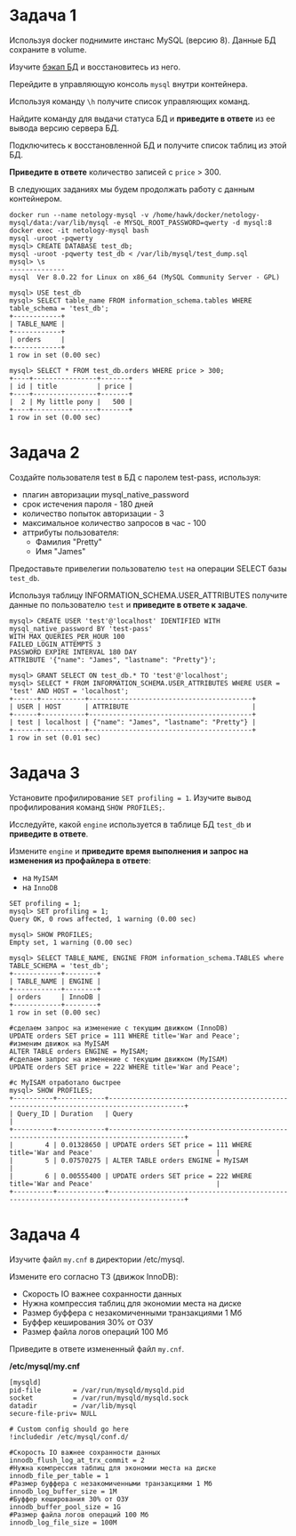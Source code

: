 # Задача 1

Используя docker поднимите инстанс MySQL (версию 8). Данные БД сохраните в volume.

Изучите [бэкап БД](https://github.com/netology-code/virt-homeworks/tree/master/06-db-03-mysql/test_data) и 
восстановитесь из него.

Перейдите в управляющую консоль `mysql` внутри контейнера.

Используя команду `\h` получите список управляющих команд.

Найдите команду для выдачи статуса БД и **приведите в ответе** из ее вывода версию сервера БД.

Подключитесь к восстановленной БД и получите список таблиц из этой БД.

**Приведите в ответе** количество записей с `price` > 300.

В следующих заданиях мы будем продолжать работу с данным контейнером.

```
docker run --name netology-mysql -v /home/hawk/docker/netology-mysql/data:/var/lib/mysql -e MYSQL_ROOT_PASSWORD=qwerty -d mysql:8
docker exec -it netology-mysql bash
mysql -uroot -pqwerty
mysql> CREATE DATABASE test_db;
mysql -uroot -pqwerty test_db < /var/lib/mysql/test_dump.sql
mysql> \s
--------------
mysql  Ver 8.0.22 for Linux on x86_64 (MySQL Community Server - GPL)

mysql> USE test_db
mysql> SELECT table_name FROM information_schema.tables WHERE table_schema = 'test_db';
+------------+
| TABLE_NAME |
+------------+
| orders     |
+------------+
1 row in set (0.00 sec)

mysql> SELECT * FROM test_db.orders WHERE price > 300;
+----+----------------+-------+
| id | title          | price |
+----+----------------+-------+
|  2 | My little pony |   500 |
+----+----------------+-------+
1 row in set (0.00 sec)
```

# Задача 2

Создайте пользователя test в БД c паролем test-pass, используя:
- плагин авторизации mysql_native_password
- срок истечения пароля - 180 дней 
- количество попыток авторизации - 3 
- максимальное количество запросов в час - 100
- аттрибуты пользователя:
    - Фамилия "Pretty"
    - Имя "James"

Предоставьте привелегии пользователю `test` на операции SELECT базы `test_db`.
    
Используя таблицу INFORMATION_SCHEMA.USER_ATTRIBUTES получите данные по пользователю `test` и 
**приведите в ответе к задаче**.
```
mysql> CREATE USER 'test'@'localhost' IDENTIFIED WITH mysql_native_password BY 'test-pass'
WITH MAX_QUERIES_PER_HOUR 100
FAILED_LOGIN_ATTEMPTS 3
PASSWORD EXPIRE INTERVAL 180 DAY 
ATTRIBUTE '{"name": "James", "lastname": "Pretty"}';

mysql> GRANT SELECT ON test_db.* TO 'test'@'localhost';
mysql> SELECT * FROM INFORMATION_SCHEMA.USER_ATTRIBUTES WHERE USER = 'test' AND HOST = 'localhost';
+------+-----------+-----------------------------------------+
| USER | HOST      | ATTRIBUTE                               |
+------+-----------+-----------------------------------------+
| test | localhost | {"name": "James", "lastname": "Pretty"} |
+------+-----------+-----------------------------------------+
1 row in set (0.01 sec)

```
# Задача 3

Установите профилирование `SET profiling = 1`.
Изучите вывод профилирования команд `SHOW PROFILES;`.

Исследуйте, какой `engine` используется в таблице БД `test_db` и **приведите в ответе**.

Измените `engine` и **приведите время выполнения и запрос на изменения из профайлера в ответе**:
- на `MyISAM`
- на `InnoDB`

```
SET profiling = 1;
mysql> SET profiling = 1;
Query OK, 0 rows affected, 1 warning (0.00 sec)

mysql> SHOW PROFILES;
Empty set, 1 warning (0.00 sec)

mysql> SELECT TABLE_NAME, ENGINE FROM information_schema.TABLES where TABLE_SCHEMA = 'test_db';
+------------+--------+
| TABLE_NAME | ENGINE |
+------------+--------+
| orders     | InnoDB |
+------------+--------+
1 row in set (0.00 sec)

#сделаем запрос на изменение с текущим движком (InnoDB)
UPDATE orders SET price = 111 WHERE title='War and Peace';
#изменим движок на MyISAM
ALTER TABLE orders ENGINE = MyISAM;
#сделаем запрос на изменение с текущим движком (MyISAM)
UPDATE orders SET price = 222 WHERE title='War and Peace';

#с MyISAM отработало быстрее
mysql> SHOW PROFILES;
+----------+------------+-----------------------------------------------------------------------------------------+
| Query_ID | Duration   | Query                                                                                   |
+----------+------------+-----------------------------------------------------------------------------------------+
|        4 | 0.01328650 | UPDATE orders SET price = 111 WHERE title='War and Peace'                               |
|        5 | 0.07570275 | ALTER TABLE orders ENGINE = MyISAM                                                      |
|        6 | 0.00555400 | UPDATE orders SET price = 222 WHERE title='War and Peace'                               |
+----------+------------+-----------------------------------------------------------------------------------------+
```
# Задача 4 

Изучите файл `my.cnf` в директории /etc/mysql.

Измените его согласно ТЗ (движок InnoDB):
- Скорость IO важнее сохранности данных
- Нужна компрессия таблиц для экономии места на диске
- Размер буффера с незакомиченными транзакциями 1 Мб
- Буффер кеширования 30% от ОЗУ
- Размер файла логов операций 100 Мб

Приведите в ответе измененный файл `my.cnf`.

**/etc/mysql/my.cnf**
```
[mysqld]
pid-file        = /var/run/mysqld/mysqld.pid
socket          = /var/run/mysqld/mysqld.sock
datadir         = /var/lib/mysql
secure-file-priv= NULL

# Custom config should go here
!includedir /etc/mysql/conf.d/

#Скорость IO важнее сохранности данных
innodb_flush_log_at_trx_commit = 2
#Нужна компрессия таблиц для экономии места на диске
innodb_file_per_table = 1
#Размер буффера с незакомиченными транзакциями 1 Мб
innodb_log_buffer_size = 1M
#Буффер кеширования 30% от ОЗУ
innodb_buffer_pool_size = 1G
#Размер файла логов операций 100 Мб
innodb_log_file_size = 100M
```
